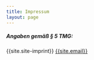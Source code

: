 ```yaml
---
title: Impressum
layout: page
---
```


<h5>Angaben gemäß § 5 TMG:</h5>
<p>{{site.site-imprint}}
<a href="mailto:{{site.email}}" class="has-text-grey-darker" target="_blank" rel="noopener noreferrer">{{site.email}}</a></p>